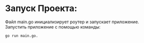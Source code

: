 # Запуск Проекта:

Файл main.go инициализирует роутер и запускает приложение.
Запустить приложение с помощью команды:
```shell
go run main.go.
```
